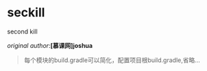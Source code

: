 # seckill

second kill 

_original author_:**[慕课网]joshua**

>每个模块的build.gradle可以简化，配置项目根build.gradle,省略...
